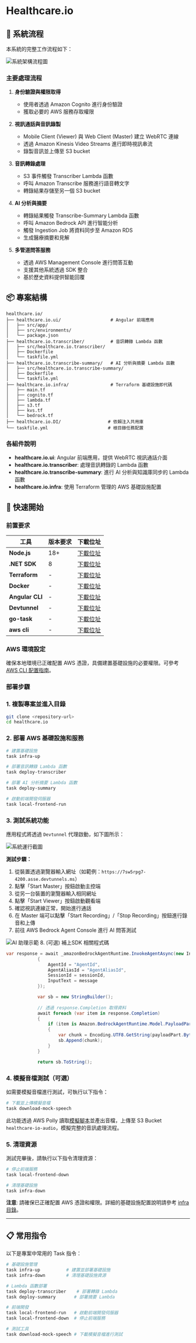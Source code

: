 # Healthcare.io

## 🔄 系統流程

本系統的完整工作流程如下：

![系統架構流程圖](./img/flow.jpeg)

### 主要處理流程

1. **身份驗證與權限取得**

   - 使用者透過 Amazon Cognito 進行身份驗證
   - 獲取必要的 AWS 服務存取權限
2. **視訊通話與音訊錄製**

   - Mobile Client (Viewer) 與 Web Client (Master) 建立 WebRTC 連線
   - 透過 Amazon Kinesis Video Streams 進行即時視訊串流
   - 錄製音訊並上傳至 S3 bucket
3. **音訊轉錄處理**

   - S3 事件觸發 Transcriber Lambda 函數
   - 呼叫 Amazon Transcribe 服務進行語音轉文字
   - 轉錄結果存儲至另一個 S3 bucket
4. **AI 分析與摘要**

   - 轉錄結果觸發 Transcribe-Summary Lambda 函數
   - 呼叫 Amazon Bedrock API 進行智能分析
   - 觸發 Ingestion Job 將資料同步至 Amazon RDS
   - 生成醫療摘要和見解
5. **多管道問答服務**

   - 透過 AWS Management Console 進行問答互動
   - 支援其他系統透過 SDK 整合
   - 基於歷史資料提供智能回覆

## 📦 專案結構

```
healthcare.io/
├── healthcare.io.ui/                   # Angular 前端應用
│   ├── src/app/                      
│   ├── src/environments/            
│   └── package.json              
├── healthcare.io.transcriber/          # 音訊轉錄 Lambda 函數
│   ├── src/healthcare.io.transcriber/  
│   ├── Dockerfile                  
│   └── taskfile.yml                  
├── healthcare.io.transcribe-summary/   # AI 分析與摘要 Lambda 函數
│   ├── src/healthcare.io.transcribe-summary/  
│   ├── Dockerfile                   
│   └── taskfile.yml                 
├── healthcare.io.infra/                # Terraform 基礎設施即代碼
│   ├── main.tf                      
│   ├── cognito.tf                   
│   ├── lambda.tf                    
│   ├── s3.tf                       
│   ├── kvs.tf                       
│   └── bedrock.tf                  
├── healthcare.io.DI/                  # 依賴注入共用庫
└── taskfile.yml                       # 根目錄任務配置
```

### 各組件說明

- **healthcare.io.ui**: Angular 前端應用，提供 WebRTC 視訊通話介面
- **healthcare.io.transcriber**: 處理音訊轉錄的 Lambda 函數
- **healthcare.io.transcribe-summary**: 進行 AI 分析與知識庫同步的 Lambda 函數
- **healthcare.io.infra**: 使用 Terraform 管理的 AWS 基礎設施配置

## 🚀 快速開始

### 前置要求

| 工具                  | 版本要求 | 下載位址                                                                                                                           |
| --------------------- | -------- | ---------------------------------------------------------------------------------------------------------------------------------- |
| **Node.js**     | 18+      | [下載位址](https://nodejs.org/en/download)                                                                                            |
| **.NET SDK**    | 8        | [下載位址](https://dotnet.microsoft.com/zh-tw/download/dotnet/8.0)                                                                    |
| **Terraform**   | -        | [下載位址](https://developer.hashicorp.com/terraform/install)                                                                         |
| **Docker**      | -        | [下載位址](https://docs.docker.com/desktop/setup/install/mac-install/)                                                                |
| **Angular CLI** | -        | [下載位址](https://www.npmjs.com/package/@angular/cli)                                                                                |
| **Devtunnel**   | -        | [下載位址](https://learn.microsoft.com/zh-tw/azure/developer/dev-tunnels/get-started?tabs=macos)                                      |
| **go-task**     | -        | [下載位址](https://taskfile.dev/installation/)                                                                                        |
| **aws cli**     | -        | [下載位址](https://docs.aws.amazon.com/zh_tw/cli/latest/userguide/getting-started-install.html#getting-started-install-instructions/) |

### AWS 環境設定

確保本地環境已正確配置 AWS 憑證，具備建置基礎設施的必要權限。可參考 [AWS CLI 配置指南](https://docs.aws.amazon.com/zh_tw/cli/latest/userguide/cli-configure-quickstart.html)。

### 部署步驟

### 1. 複製專案並進入目錄

```bash
git clone <repository-url>
cd healthcare.io
```

### 2. 部署 AWS 基礎設施和服務

```bash
# 建置基礎設施
task infra-up

# 部署音訊轉錄 Lambda 函數
task deploy-transcriber

# 部署 AI 分析摘要 Lambda 函數
task deploy-summary

# 啟動前端開發伺服器
task local-frontend-run
```

### 3. 測試系統功能

應用程式將透過 `Devtunnel` 代理啟動，如下圖所示：

![系統運行截圖](./img/running.png)

**測試步驟：**

1. 從裝置透過瀏覽器輸入網址（如範例：`https://7sw5rpg7-4200.asse.devtunnels.ms`）
2. 點擊「Start Master」按鈕啟動主控端
3. 從另一台裝置的瀏覽器輸入相同網址
4. 點擊「Start Viewer」按鈕啟動觀看端
5. 確認視訊連線正常，開始進行通話
6. 在 Master 端可以點擊「Start Recording」/「Stop Recording」按鈕進行錄音和上傳
7. 前往 AWS Bedrock Agent Console 進行 AI 問答測試

![AI 助理示範](./img/assistant-demo.png)
   8. (可選) 補上SDK 相關程式碼

```C#
var response = await _amazonBedrockAgentRuntime.InvokeAgentAsync(new InvokeAgentRequest
            {
                AgentId = "AgentId",
                AgentAliasId = "AgentAliasId",
                SessionId = sessionId,
                InputText = message
            });

            var sb = new StringBuilder();
   
            // 透過 response.Completion 取得資料
            await foreach (var item in response.Completion)
            {
                if (item is Amazon.BedrockAgentRuntime.Model.PayloadPart payloadPart)
                {
                    var chunk = Encoding.UTF8.GetString(payloadPart.Bytes.ToArray());
                    sb.Append(chunk);
                }
            }

            return sb.ToString();
```

### 4. 模擬音檔測試（可選）

如需要模擬音檔進行測試，可執行以下指令：

```bash
# 下載並上傳模擬音檔
task download-mock-speech
```

此功能透過 AWS Polly 讀取[模擬腳本](./healthcare.io.transcriber/src/healthcare.io.transcriber/mock-speech.ssml)並產出音檔，上傳至 S3 Bucket `healthcare-io-audio`，模擬完整的音訊處理流程。

### 5. 清理資源

測試完畢後，請執行以下指令清理資源：

```bash
# 停止前端服務
task local-frontend-down

# 清理基礎設施
task infra-down
```

**注意**: 請確保已正確配置 AWS 憑證和權限。詳細的基礎設施配置說明請參考 [infra 目錄](./healthcare.io.infra/)。

---

## 📋 常用指令

以下是專案中常用的 Task 指令：

```bash
# 基礎設施管理
task infra-up          # 建置並部署基礎設施
task infra-down        # 清理基礎設施資源

# Lambda 函數部署
task deploy-transcriber    # 部署轉錄 Lambda
task deploy-summary       # 部署摘要 Lambda

# 前端開發
task local-frontend-run   # 啟動前端開發伺服器
task local-frontend-down  # 停止前端服務

# 測試工具
task download-mock-speech # 下載模擬音檔進行測試
```
